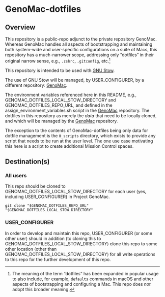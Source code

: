 # GenoMac-dotfiles
## Overview
This repository is a public-repo adjunct to the private repository GenoMac. Whereas GenoMac handles all aspects of bootstrapping and maintaining both system-wide and user-specific configurations on a suite of Macs, this repository has a much-narrower scope, addressing only “dotfiles” in their original narrow sense, e.g., `.zshrc`, `.gitconfig`, etc.[^1]

This repository is intended to be used with [GNU Stow](https://www.gnu.org/software/stow/).

The use of GNU Stow will be managed, by USER_CONFIGURER, by a different repository: [GenoMac](https://github.com/jimratliff/GenoMac).

The environment variables referenced here in this README, e.g., GENOMAC_DOTFILES_LOCAL_STOW_DIRECTORY and GENOMAC_DOTFILES_REPO_URL, and defined in the
assign_environment_variables.sh script in the [GenoMac](https://github.com/jimratliff/GenoMac) repository. The dotfiles in this repository as merely
the *data* that need to be locally cloned, and which will be managed by the [GenoMac](https://github.com/jimratliff/GenoMac) repository.

The exception to the contents of GenoMac-dotfiles being only data for dotfile management is the `0_scripts` directory, which exists to provide any script that needs to be run at the user level. The one use case motivating this here is a script to create additional Mission Control spaces.

## Destination(s)
### All users
This repo should be cloned to GENOMAC_DOTFILES_LOCAL_STOW_DIRECTORY for each user (yes, including USER_CONFIGURER) in Project GenoMac.

```shell
git clone "$GENOMAC_DOTFILES_REPO_URL" "$GENOMAC_DOTFILES_LOCAL_STOW_DIRECTORY"
```

### USER_CONFIGURER
In order to develop and maintain this repo, USER_CONFIGURER (or some other user) should in addition (to cloning this to GENOMAC_DOTFILES_LOCAL_STOW_DIRECTORY) clone this repo to some other location (other than GENOMAC_DOTFILES_LOCAL_STOW_DIRECTORY) for all write operations to this repo for the further development of this repo.


[^1]: The meaning of the term “dotfiles” has been expanded in popular usage to also include, for example, `defaults` commands in macOS and other aspects of bootstrapping and configuring a Mac. This repo does *not* adopt this broader meaning.
